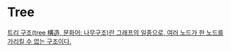 # Tree

[트리 구조(tree 構造, 문화어: 나무구조)란 그래프의 일종으로, 여러 노드가 한 노드를 가리킬 수 없는 구조이다.](https://ko.wikipedia.org/wiki/%ED%8A%B8%EB%A6%AC_%EA%B5%AC%EC%A1%B0)